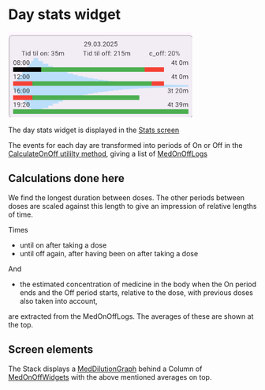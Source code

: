 # Day stats widget
![Stats screen](../doc/stats.png)

The day stats widget is displayed in the [Stats screen](../screens/stats_screen.md)

The events for each day are transformed into periods of On or Off in the [CalculateOnOff utililty method](../util/calculate_on_off.md), giving a list of [MedOnOffLogs](../model/med_on_off_log.dart)

## Calculations done here
We find the longest duration between doses. The other periods between doses are scaled against this length to give an impression of relative lengths of time.

Times 
* until on after taking a dose
* until off again, after having been on after taking a dose 

And 
* the estimated concentration of medicine in the body when the On period ends and the Off period starts, relative to the dose, with previous doses also taken into account,

are extracted from the MedOnOffLogs. The averages of these are shown at the top.

## Screen elements
The Stack displays a [MedDilutionGraph](./med_dilution_widget.md) behind a Column of [MedOnOffWidgets](med_on_off_log_widget.md) with the above mentioned averages on top.